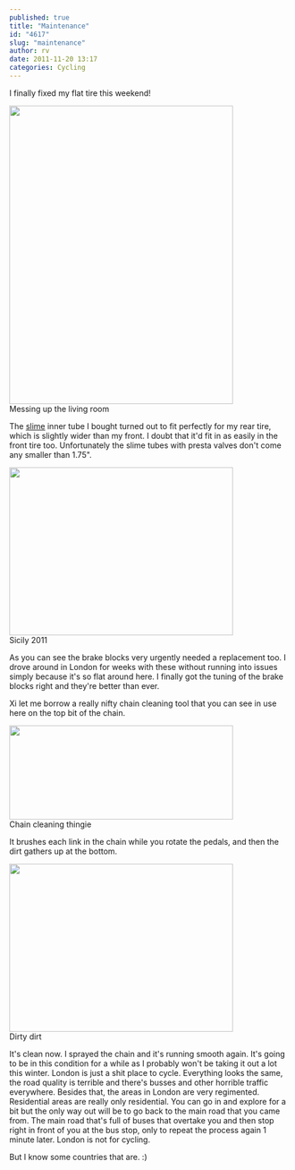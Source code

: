 ```yaml
---
published: true
title: "Maintenance"
id: "4617"
slug: "maintenance"
author: rv
date: 2011-11-20 13:17
categories: Cycling
---
```

I finally fixed my flat tire this weekend!

<div class="caption">
<a href="https://s3.amazonaws.com/cfwblog/uploads/2011/11/IMG_3287.jpg"><img class="size-medium wp-image-4623" title="IMG_3287" src="https://s3.amazonaws.com/cfwblog/uploads/2011/11/IMG_3287-400x533.jpg" alt="" width="400" height="533" /></a>
<div class="caption-text">Messing up the living room</div>
</div>

The <a href="http://www.slime.com/">slime</a> inner tube I bought turned out to fit perfectly for my rear tire, which is slightly wider than my front. I doubt that it'd fit in as easily in the front tire too. Unfortunately the slime tubes with presta valves don't come any smaller than 1.75".

<div class="caption">
<a href="https://s3.amazonaws.com/cfwblog/uploads/2011/11/IMG_3292.jpg"><img class="size-medium wp-image-4624" title="IMG_3292" src="https://s3.amazonaws.com/cfwblog/uploads/2011/11/IMG_3292-400x300.jpg" alt="" width="400" height="300" /></a>
<div class="caption-text">Sicily 2011</div>
</div>

As you can see the brake blocks very urgently needed a replacement too. I drove around in London for weeks with these without running into issues simply because it's so flat around here. I finally got the tuning of the brake blocks right and they're better than ever.

Xi let me borrow a really nifty chain cleaning tool that you can see in use here on the top bit of the chain.

<div class="caption">
<a href="https://s3.amazonaws.com/cfwblog/uploads/2011/11/IMG_3294.jpg"><img class="size-medium wp-image-4625" title="IMG_3294" src="https://s3.amazonaws.com/cfwblog/uploads/2011/11/IMG_3294-400x168.jpg" alt="" width="400" height="168" /></a>
<div class="caption-text">Chain cleaning thingie</div>
</div>

It brushes each link in the chain while you rotate the pedals, and then the dirt gathers up at the bottom.

<div class="caption">
<a href="https://s3.amazonaws.com/cfwblog/uploads/2011/11/IMG_3300.jpg"><img class="size-medium wp-image-4626" title="IMG_3300" src="https://s3.amazonaws.com/cfwblog/uploads/2011/11/IMG_3300-400x300.jpg" alt="" width="400" height="300" /></a>
<div class="caption-text">Dirty dirt</div>
</div>

It's clean now. I sprayed the chain and it's running smooth again. It's going to be in this condition for a while as I probably won't be taking it out a lot this winter. London is just a shit place to cycle. Everything looks the same, the road quality is terrible and there's busses and other horrible traffic everywhere. Besides that, the areas in London are very regimented. Residential areas are really only residential. You can go in and explore for a bit but the only way out will be to go back to the main road that you came from. The main road that's full of buses that overtake you and then stop right in front of you at the bus stop, only to repeat the process again 1 minute later. London is not for cycling.

But I know some countries that are. :)